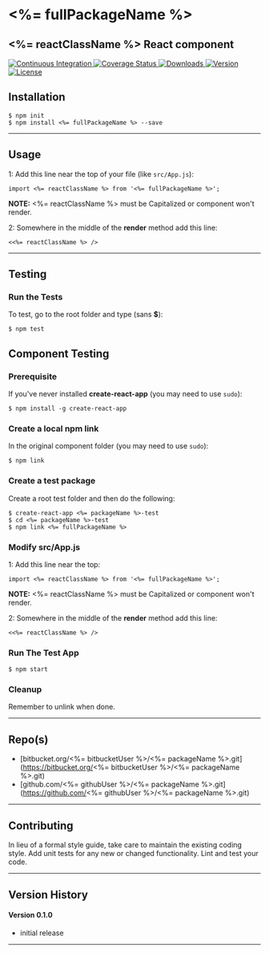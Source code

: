 <%= fullPackageName %>
==
<%= reactClassName %> React component
--

<p align="left">
  <a href="https://travis-ci.org/<%= travisUser %>/<%= packageName %>">
    <img src="https://img.shields.io/travis/<%= travisUser %>/<%= packageName %>.svg?style=flat-square" alt="Continuous Integration">
  </a>
  <a href="https://codecov.io/gh/<%= codecovUser %>/<%= packageName %>">
    <img src="https://codecov.io/gh/<%= codecovUser %>/<%= packageName %>/branch/master/graph/badge.svg" alt="Coverage Status">
  </a>
  <a href="https://npmjs.org/package/<%= fullPackageName %>">
    <img src="http://img.shields.io/npm/dt/<%= fullPackageName %>.svg?style=flat-square" alt="Downloads">
  </a>
  <a href="https://npmjs.org/package/<%= fullPackageName %>">
    <img src="http://img.shields.io/npm/v/<%= fullPackageName %>.svg?style=flat-square" alt="Version">
  </a>
  <a href="https://npmjs.com/package/<%= fullPackageName %>">
    <img src="https://img.shields.io/github/license/<%= githubUser %>/<%= packageName %>.svg" alt="License"></a>
  </a>
</p>

## Installation

    $ npm init
    $ npm install <%= fullPackageName %> --save
  
* * *

## Usage

1: Add this line near the top of your file (like ```src/App.js```):

```
import <%= reactClassName %> from '<%= fullPackageName %>';
```

__NOTE:__ <%= reactClassName %> must be Capitalized or component won't render.

2: Somewhere in the middle of the __render__ method add this line:

```
<<%= reactClassName %> />
```


* * *

## Testing

### Run the Tests

To test, go to the root folder and type (sans __$__):

    $ npm test
    
## Component Testing

### Prerequisite

If you've never installed __create-react-app__ (you may need to use ```sudo```):

```
$ npm install -g create-react-app
```

### Create a local npm link

In the original component folder (you may need to use ```sudo```):

```
$ npm link
```

### Create a test package

Create a root test folder and then do the following:

```
$ create-react-app <%= packageName %>-test
$ cd <%= packageName %>-test
$ npm link <%= fullPackageName %>
```

### Modify src/App.js

1: Add this line near the top:

```
import <%= reactClassName %> from '<%= fullPackageName %>';
```

__NOTE:__ <%= reactClassName %> must be Capitalized or component won't render.

2: Somewhere in the middle of the __render__ method add this line:

```
<<%= reactClassName %> />
```

### Run The Test App

```
$ npm start
```

### Cleanup

Remember to unlink when done.
   
* * *
 
## Repo(s)

* [bitbucket.org/<%= bitbucketUser %>/<%= packageName %>.git](https://bitbucket.org/<%= bitbucketUser %>/<%= packageName %>.git)
* [github.com/<%= githubUser %>/<%= packageName %>.git](https://github.com/<%= githubUser %>/<%= packageName %>.git)

* * *

## Contributing

In lieu of a formal style guide, take care to maintain the existing coding style.
Add unit tests for any new or changed functionality. Lint and test your code.

* * *

## Version History

#### Version 0.1.0 

* initial release

* * *